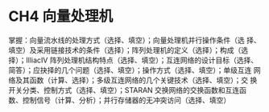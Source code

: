 # CH4 向量处理机

掌握：向量流水线的处理方式（选择、填空）；向量处理机并行操作条件（选
择、填空）及采用链接技术的条件（选择）；阵列处理机的定义（选择）；构成（选
择）；IlliacIV 阵列处理机结构特点（选择、填空）；互连网络的设计目标（选择、
简答）；应抉择的几个问题（选择、填空）；操作方式（选择、填空）；单级互连
网络及其函数（计算、选择）；多级互连网络的几个关键技术（选择、填空）；交
换开关分类、控制方式（选择、填空）；STARAN 交换网络的交换函数和互连函
数、控制信号（计算、分析）；并行存储器的无冲突访问（选择、填空）